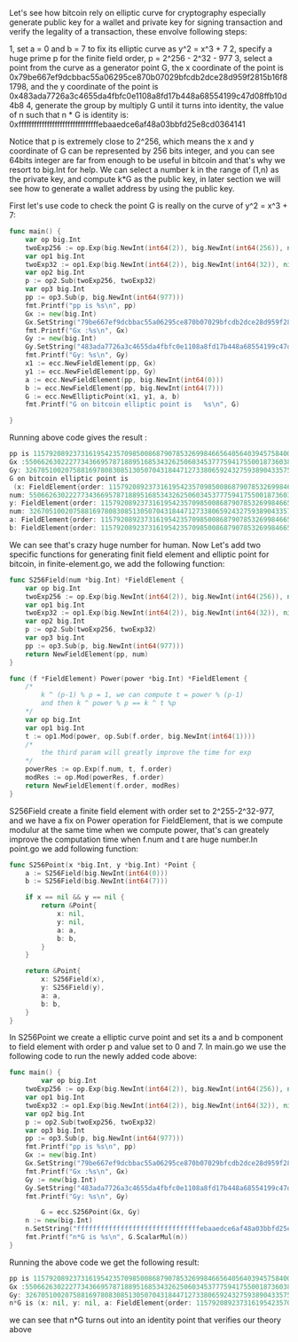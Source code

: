 Let's see how bitcoin rely on elliptic curve for cryptography especially generate public key for a wallet and private key for signing transaction and verify the
legality of a transaction, these envolve following steps:

1, set a = 0 and b = 7 to fix its elliptic curve as y^2 = x^3 + 7
2, specify a huge prime p for the finite field order, p = 2^256 - 2^32 - 977
3, select a point from the curve as a generator point G, the x coordinate of the point is 0x79be667ef9dcbbac55a06295ce870b07029bfcdb2dce28d959f2815b16f81798,
and the y coordinate of the point is 0x483ada7726a3c4655da4fbfc0e1108a8fd17b448a68554199c47d08ffb10d4b8
4, generate the group by multiply G until it turns into identity, the value of n such that n * G is identity is:
0xfffffffffffffffffffffffffffffffebaaedce6af48a03bbfd25e8cd0364141

Notice that p is extremely close to 2^256, which means the x and y coordinate of G can be represented by 256 bits integer, and you can see 64bits integer are far
from enough to be useful in bitcoin and that's why we resort to big.Int for help. We can select a number k in the range of (1,n) as the private key, and compute
k*G as the public key, in later section we will see how to generate a wallet address by using the public key.

First let's use code to check the point G is really on the curve of y^2 = x^3 + 7:

```go
func main() {
	var op big.Int
	twoExp256 := op.Exp(big.NewInt(int64(2)), big.NewInt(int64(256)), nil)
	var op1 big.Int
	twoExp32 := op1.Exp(big.NewInt(int64(2)), big.NewInt(int64(32)), nil)
	var op2 big.Int
	p := op2.Sub(twoExp256, twoExp32)
	var op3 big.Int
	pp := op3.Sub(p, big.NewInt(int64(977)))
	fmt.Printf("pp is %s\n", pp)
	Gx := new(big.Int)
	Gx.SetString("79be667ef9dcbbac55a06295ce870b07029bfcdb2dce28d959f2815b16f81798", 16)
	fmt.Printf("Gx :%s\n", Gx)
	Gy := new(big.Int)
	Gy.SetString("483ada7726a3c4655da4fbfc0e1108a8fd17b448a68554199c47d08ffb10d4b8", 16)
	fmt.Printf("Gy: %s\n", Gy)
	x1 := ecc.NewFieldElement(pp, Gx)
	y1 := ecc.NewFieldElement(pp, Gy)
	a := ecc.NewFieldElement(pp, big.NewInt(int64(0)))
	b := ecc.NewFieldElement(pp, big.NewInt(int64(7)))
	G := ecc.NewEllipticPoint(x1, y1, a, b)
	fmt.Printf("G on bitcoin elliptic point is   %s\n", G)

}
```

Running above code gives the result :

```go
pp is 115792089237316195423570985008687907853269984665640564039457584007908834671663
Gx :55066263022277343669578718895168534326250603453777594175500187360389116729240
Gy: 32670510020758816978083085130507043184471273380659243275938904335757337482424
G on bitcoin elliptic point is
 (x: FieldElement{order: 115792089237316195423570985008687907853269984665640564039457584007908834671663,
num: 55066263022277343669578718895168534326250603453777594175500187360389116729240},
y: FieldElement{order: 115792089237316195423570985008687907853269984665640564039457584007908834671663,
num: 32670510020758816978083085130507043184471273380659243275938904335757337482424},
a: FieldElement{order: 115792089237316195423570985008687907853269984665640564039457584007908834671663, num: 0},
b: FieldElement{order: 115792089237316195423570985008687907853269984665640564039457584007908834671663, num: 7})
```

We can see that's crazy huge number for human. Now Let's add two specific functions for generating finit field element and elliptic point for bitcoin, in 
finite-element.go, we add the following function:

```go
func S256Field(num *big.Int) *FieldElement {
	var op big.Int
	twoExp256 := op.Exp(big.NewInt(int64(2)), big.NewInt(int64(256)), nil)
	var op1 big.Int
	twoExp32 := op1.Exp(big.NewInt(int64(2)), big.NewInt(int64(32)), nil)
	var op2 big.Int
	p := op2.Sub(twoExp256, twoExp32)
	var op3 big.Int
	pp := op3.Sub(p, big.NewInt(int64(977)))
	return NewFieldElement(pp, num)
}

func (f *FieldElement) Power(power *big.Int) *FieldElement {
	/*
		k ^ (p-1) % p = 1, we can compute t = power % (p-1)
		and then k ^ power % p == k ^ t %p
	*/
	var op big.Int
	var op1 big.Int
	t := op1.Mod(power, op.Sub(f.order, big.NewInt(int64(1))))
	/*
		the third param will greatly improve the time for exp
	*/
	powerRes := op.Exp(f.num, t, f.order)
	modRes := op.Mod(powerRes, f.order)
	return NewFieldElement(f.order, modRes)
}
```

S256Field create a finite field element with order set to 2^255-2^32-977, and we have a fix on Power operation for FieldElement, that is we compute modulur at the
same time when we compute power, that's can greately improve the computation time when f.num and t are huge number.In point.go we add following function:

```go
func S256Point(x *big.Int, y *big.Int) *Point {
	a := S256Field(big.NewInt(int64(0)))
	b := S256Field(big.NewInt(int64(7)))

	if x == nil && y == nil {
		return &Point{
			x: nil,
			y: nil,
			a: a,
			b: b,
		}
	}

	return &Point{
		x: S256Field(x),
		y: S256Field(y),
		a: a,
		b: b,
	}
}
```
In S256Point we create a elliptic curve point and set its a and b component to field element with order p and value set to 0 and 7. In main.go we use the 
following code to run the newly added code above:

```go
func main() {
        var op big.Int
	twoExp256 := op.Exp(big.NewInt(int64(2)), big.NewInt(int64(256)), nil)
	var op1 big.Int
	twoExp32 := op1.Exp(big.NewInt(int64(2)), big.NewInt(int64(32)), nil)
	var op2 big.Int
	p := op2.Sub(twoExp256, twoExp32)
	var op3 big.Int
	pp := op3.Sub(p, big.NewInt(int64(977)))
	fmt.Printf("pp is %s\n", pp)
	Gx := new(big.Int)
	Gx.SetString("79be667ef9dcbbac55a06295ce870b07029bfcdb2dce28d959f2815b16f81798", 16)
	fmt.Printf("Gx :%s\n", Gx)
	Gy := new(big.Int)
	Gy.SetString("483ada7726a3c4655da4fbfc0e1108a8fd17b448a68554199c47d08ffb10d4b8", 16)
	fmt.Printf("Gy: %s\n", Gy)

        G = ecc.S256Point(Gx, Gy)
	n := new(big.Int)
	n.SetString("fffffffffffffffffffffffffffffffebaaedce6af48a03bbfd25e8cd0364141", 16)
	fmt.Printf("n*G is %s\n", G.ScalarMul(n))
}
```

Running the above code we get the following result:

```go
pp is 115792089237316195423570985008687907853269984665640564039457584007908834671663
Gx :55066263022277343669578718895168534326250603453777594175500187360389116729240
Gy: 32670510020758816978083085130507043184471273380659243275938904335757337482424
n*G is (x: nil, y: nil, a: FieldElement{order: 115792089237316195423570985008687907853269984665640564039457584007908834671663, num: 0}, b: FieldElement{order: 115792089237316195423570985008687907853269984665640564039457584007908834671663, num: 7})
```
we can see that n*G turns out into an identity point that verifies our theory above
